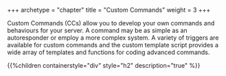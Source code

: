 +++
archetype = "chapter"
title = "Custom Commands"
weight = 3
+++

Custom Commands (CCs) allow you to develop your own commands and behaviours for your server. A command may be as simple as an autoresponder or employ a more complex system. A variety of triggers are available for custom commands and the custom template script provides a wide array of templates and functions for coding advanced commands.

{{%children containerstyle="div" style="h2" description="true" %}}
